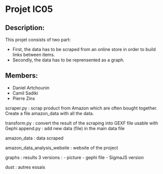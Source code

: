 # Projet IC05

## Description:
This projet consists of two part:
* First, the data has to be scraped from an online store in order to build links between items.
* Secondly, the data has to be reprensented as a graph.

## Members:
* Daniel Artchounin
* Camil Sadiki
* Pierre Zins


scraper.py : scrap product from Amazon which are often bought together. Create a file amazon_data with all the data.

transform.py : convert the result of the scraping into GEXF file usable with Gephi
append.py : add new data (file) in the main data file

amazon_data : data scraped

amazon_data_analysis_website : website of the project

graphs : results 3 versions :
	- picture 
	- gephi file 
	- SigmaJS version

dust : autres essais